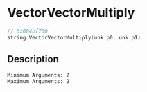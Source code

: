 # VectorVectorMultiply
```c
// 0x004bf700
string VectorVectorMultiply(unk p0, unk p1)
```
## Description
```
Minimum Arguments: 2
Maximum Arguments: 2
```
